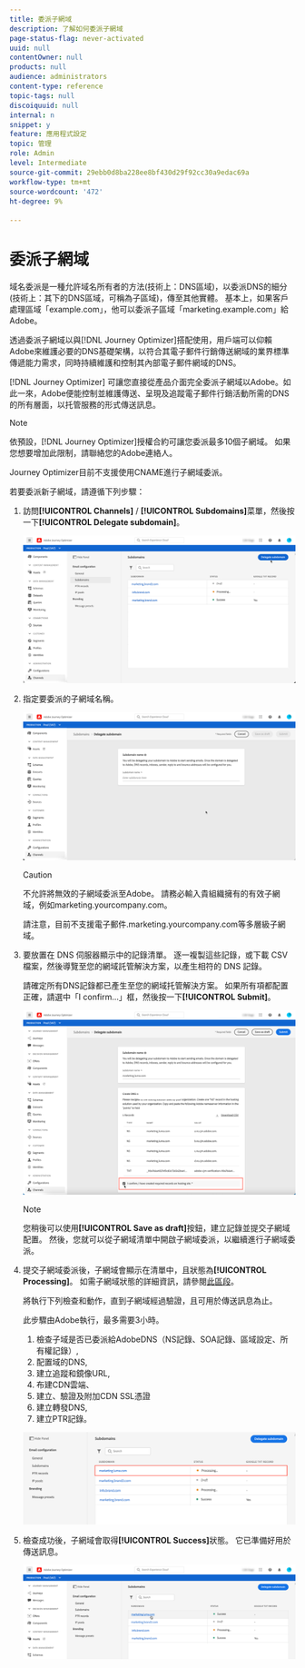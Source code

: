 ```yaml
---
title: 委派子網域
description: 了解如何委派子網域
page-status-flag: never-activated
uuid: null
contentOwner: null
products: null
audience: administrators
content-type: reference
topic-tags: null
discoiquuid: null
internal: n
snippet: y
feature: 應用程式設定
topic: 管理
role: Admin
level: Intermediate
source-git-commit: 29ebb0d8ba228ee8bf430d29f92cc30a9edac69a
workflow-type: tm+mt
source-wordcount: '472'
ht-degree: 9%

---
```



# 委派子網域

域名委派是一種允許域名所有者的方法(技術上：DNS區域)，以委派DNS的細分(技術上：其下的DNS區域，可稱為子區域)，傳至其他實體。 基本上，如果客戶處理區域「example.com」，他可以委派子區域「marketing.example.com」給Adobe。

透過委派子網域以與[!DNL Journey Optimizer]搭配使用，用戶端可以仰賴Adobe來維護必要的DNS基礎架構，以符合其電子郵件行銷傳送網域的業界標準傳遞能力需求，同時持續維護和控制其內部電子郵件網域的DNS。

[!DNL Journey Optimizer] 可讓您直接從產品介面完全委派子網域以Adobe。如此一來，Adobe便能控制並維護傳送、呈現及追蹤電子郵件行銷活動所需的DNS的所有層面，以托管服務的形式傳送訊息。

>[!NOTE]
>
>依預設，[!DNL Journey Optimizer]授權合約可讓您委派最多10個子網域。 如果您想要增加此限制，請聯絡您的Adobe連絡人。
>
>Journey Optimizer目前不支援使用CNAME進行子網域委派。

若要委派新子網域，請遵循下列步驟：

1. 訪問&#x200B;**[!UICONTROL Channels]** / **[!UICONTROL Subdomains]**&#x200B;菜單，然後按一下&#x200B;**[!UICONTROL Delegate subdomain]**。

   ![](../assets/subdomain-delegate.png)

1. 指定要委派的子網域名稱。

   ![](../assets/subdomain-name.png)

   >[!CAUTION]
   >
   >不允許將無效的子網域委派至Adobe。 請務必輸入貴組織擁有的有效子網域，例如marketing.yourcompany.com。
   >
   >請注意，目前不支援電子郵件.marketing.yourcompany.com等多層級子網域。

1. 要放置在 DNS 伺服器顯示中的記錄清單。 逐一複製這些記錄，或下載 CSV 檔案，然後導覽至您的網域託管解決方案，以產生相符的 DNS 記錄。

   請確定所有DNS記錄都已產生至您的網域托管解決方案。 如果所有項都配置正確，請選中「I confirm...」框，然後按一下&#x200B;**[!UICONTROL Submit]**。

   ![](../assets/subdomain-submit.png)

   >[!NOTE]
   >
   >您稍後可以使用&#x200B;**[!UICONTROL Save as draft]**&#x200B;按鈕，建立記錄並提交子網域配置。 然後，您就可以從子網域清單中開啟子網域委派，以繼續進行子網域委派。

1. 提交子網域委派後，子網域會顯示在清單中，且狀態為&#x200B;**[!UICONTROL Processing]**。 如需子網域狀態的詳細資訊，請參閱[此區段](access-subdomains.md)。

   將執行下列檢查和動作，直到子網域經過驗證，且可用於傳送訊息為止。

   此步驟由Adobe執行，最多需要3小時。

   1. 檢查子域是否已委派給AdobeDNS（NS記錄、SOA記錄、區域設定、所有權記錄）,
   1. 配置域的DNS,
   1. 建立追蹤和鏡像URL,
   1. 布建CDN雲端、
   1. 建立、驗證及附加CDN SSL憑證
   1. 建立轉發DNS,
   1. 建立PTR記錄。

   ![](../assets/subdomain-processing.png)

1. 檢查成功後，子網域會取得&#x200B;**[!UICONTROL Success]**&#x200B;狀態。 它已準備好用於傳送訊息。

   <!-- later on, users will be notified in Pulse -->

   ![](../assets/subdomain-notification.png)


